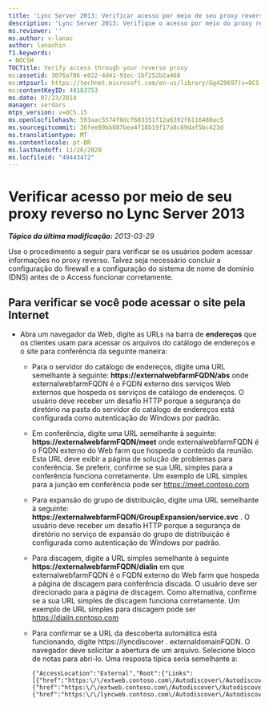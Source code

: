 ```yaml
---
title: 'Lync Server 2013: Verificar acesso por meio de seu proxy reverso'
description: 'Lync Server 2013: Verifique o acesso por meio do proxy reverso.'
ms.reviewer: ''
ms.author: v-lanac
author: lanachin
f1.keywords:
- NOCSH
TOCTitle: Verify access through your reverse proxy
ms:assetid: 3076a786-e022-4d41-91ec-1bf252b2a468
ms:mtpsurl: https://technet.microsoft.com/en-us/library/Gg429697(v=OCS.15)
ms:contentKeyID: 48183753
ms.date: 07/23/2014
manager: serdars
mtps_version: v=OCS.15
ms.openlocfilehash: 593aac5574f0dcf683351f12a6392f6116480ac5
ms.sourcegitcommit: 36fee89bb887bea4f18b19f17a8c69daf5bc423d
ms.translationtype: MT
ms.contentlocale: pt-BR
ms.lasthandoff: 11/26/2020
ms.locfileid: "49443472"
---
```

# <a name="verify-access-through-your-reverse-proxy-in-lync-server-2013"></a>Verificar acesso por meio de seu proxy reverso no Lync Server 2013

<div data-xmlns="http://www.w3.org/1999/xhtml">

<div class="topic" data-xmlns="http://www.w3.org/1999/xhtml" data-msxsl="urn:schemas-microsoft-com:xslt" data-cs="https://msdn.microsoft.com/">

<div data-asp="https://msdn2.microsoft.com/asp">



</div>

<div id="mainSection">

<div id="mainBody">

<span> </span>

_**Tópico da última modificação:** 2013-03-29_

Use o procedimento a seguir para verificar se os usuários podem acessar informações no proxy reverso. Talvez seja necessário concluir a configuração do firewall e a configuração do sistema de nome de domínio (DNS) antes de o Access funcionar corretamente.

<div>

## <a name="to-verify-that-you-can-access-the-website-through-the-internet"></a>Para verificar se você pode acessar o site pela Internet

  - Abra um navegador da Web, digite as URLs na barra de **endereços** que os clientes usam para acessar os arquivos do catálogo de endereços e o site para conferência da seguinte maneira:
    
      - Para o servidor do catálogo de endereços, digite uma URL semelhante à seguinte: **https://externalwebfarmFQDN/abs** onde externalwebfarmFQDN é o FQDN externo dos serviços Web externos que hospeda os serviços de catálogo de endereços. O usuário deve receber um desafio HTTP porque a segurança do diretório na pasta do servidor do catálogo de endereços está configurada como autenticação do Windows por padrão.
    
      - Em conferência, digite uma URL semelhante à seguinte: **https://externalwebfarmFQDN/meet** onde externalwebfarmFQDN é o FQDN externo do Web farm que hospeda o conteúdo da reunião. Esta URL deve exibir a página de solução de problemas para conferência. Se preferir, confirme se sua URL simples para a conferência funciona corretamente. Um exemplo de URL simples para a junção em conferência pode ser https://meet.contoso.com
    
      - Para expansão do grupo de distribuição, digite uma URL semelhante à seguinte: **https://externalwebfarmFQDN/GroupExpansion/service.svc** . O usuário deve receber um desafio HTTP porque a segurança de diretório no serviço de expansão do grupo de distribuição é configurada como autenticação do Windows por padrão.
    
      - Para discagem, digite a URL simples semelhante à seguinte **https://externalwebfarmFQDN/dialin** em que externalwebfarmFQDN é o FQDN externo do Web farm que hospeda a página de discagem para conferência discada. O usuário deve ser direcionado para a página de discagem. Como alternativa, confirme se a sua URL simples de discagem funciona corretamente. Um exemplo de URL simples para discagem pode ser https://dialin.contoso.com
    
      - Para confirmar se a URL da descoberta automática está funcionando, digite https://lyncdiscover . externaldomainFQDN. O navegador deve solicitar a abertura de um arquivo. Selecione bloco de notas para abri-lo. Uma resposta típica seria semelhante a:
        
            {"AccessLocation":"External","Root":{"Links":[{"href":"https:\/\/extweb.contoso.com\/Autodiscover\/AutodiscoverService.svc\/root\/domain","token":"Domain"},
            {"href":"https:\/\/extweb.contoso.com\/Autodiscover\/AutodiscoverService.svc\/root\/user","token":"User"},
            {"href":"https:\/\/lyncweb.contoso.com\/Autodiscover\/AutodiscoverService.svc\/root\/oauth\/user","token":"OAuth"}]}}

</div>

</div>

<span> </span>

</div>

</div>

</div>

